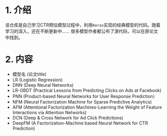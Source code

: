 # 1. 介绍
该仓库是自己学习CTR预估模型过程中，利用`Keras`实现的经典模型的代码。随着学习的深入，还在不断更新中......
很多模型作者都公布了源代码，可以在原论文中找到。

# 2. 内容
- 模型名 (论文title)
- LR (Logistic Regression)
- DNN (Deep Neural Networks)
- LR-GBDT (Practical Lessons from Predicting Clicks on Ads at Facebook)
- PNN (Product-based Neural Networks for User Response Prediction）
- NFM (Neural Factorization Machine for Sparse Predictive Analytics)
- AFM (Attentional Factorization Machines-Learning the Weight of Feature Interactions via Attention Networks)
- DCN (Deep & Cross Network for Ad Click Predictions)
- DeepFM (A Factorization-Machine based Neural Network for CTR Prediction)

